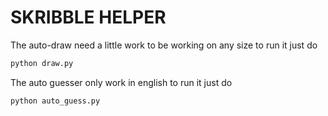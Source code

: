 # SKRIBBLE HELPER

The auto-draw need a little work to be working on any size to run it just do 
`````python
python draw.py
`````
The auto guesser only work in english to run it just do 
`````python
python auto_guess.py
`````